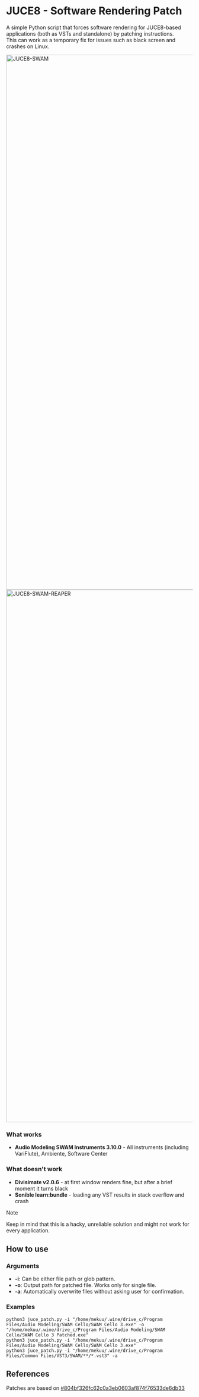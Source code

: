 # JUCE8 - Software Rendering Patch
A simple Python script that forces software rendering for JUCE8-based applications (both as VSTs and standalone) by patching instructions.\
This can work as a temporary fix for issues such as black screen and crashes on Linux.

<img width="2555" height="1440" alt="JUCE8-SWAM" src="https://github.com/user-attachments/assets/31596af7-9792-491d-9b39-48651bc3ec7f" />
<img width="2513" height="1433" alt="JUCE8-SWAM-REAPER" src="https://github.com/user-attachments/assets/6e1abf75-ade3-499c-92b1-e72ce634d5a2" />

### What works
- **Audio Modeling SWAM Instruments 3.10.0** - All instruments (including VariFlute), Ambiente, Software Center
### What doesn't work
- **Divisimate v2.0.6** - at first window renders fine, but after a brief moment it turns black
- **Sonible learn:bundle** - loading any VST results in stack overflow and crash
> [!NOTE]
> Keep in mind that this is a hacky, unreliable solution and might not work for every application.

## How to use
### Arguments
- **-i**: Can be either file path or glob pattern.
- **-o**: Output path for patched file. Works only for single file.
- **-a**: Automatically overwrite files without asking user for confirmation.
### Examples
```
python3 juce_patch.py -i "/home/mekuu/.wine/drive_c/Program Files/Audio Modeling/SWAM Cello/SWAM Cello 3.exe" -o "/home/mekuu/.wine/drive_c/Program Files/Audio Modeling/SWAM Cello/SWAM Cello 3 Patched.exe"
python3 juce_patch.py -i "/home/mekuu/.wine/drive_c/Program Files/Audio Modeling/SWAM Cello/SWAM Cello 3.exe"
python3 juce_patch.py -i "/home/mekuu/.wine/drive_c/Program Files/Common Files/VST3/SWAM/**/*.vst3" -a
```

## References
Patches are based on [#804bf326fc62c0a3eb0603af874f76533de6db33](https://github.com/Pflugshaupt/JUCE/commit/804bf326fc62c0a3eb0603af874f76533de6db33)
